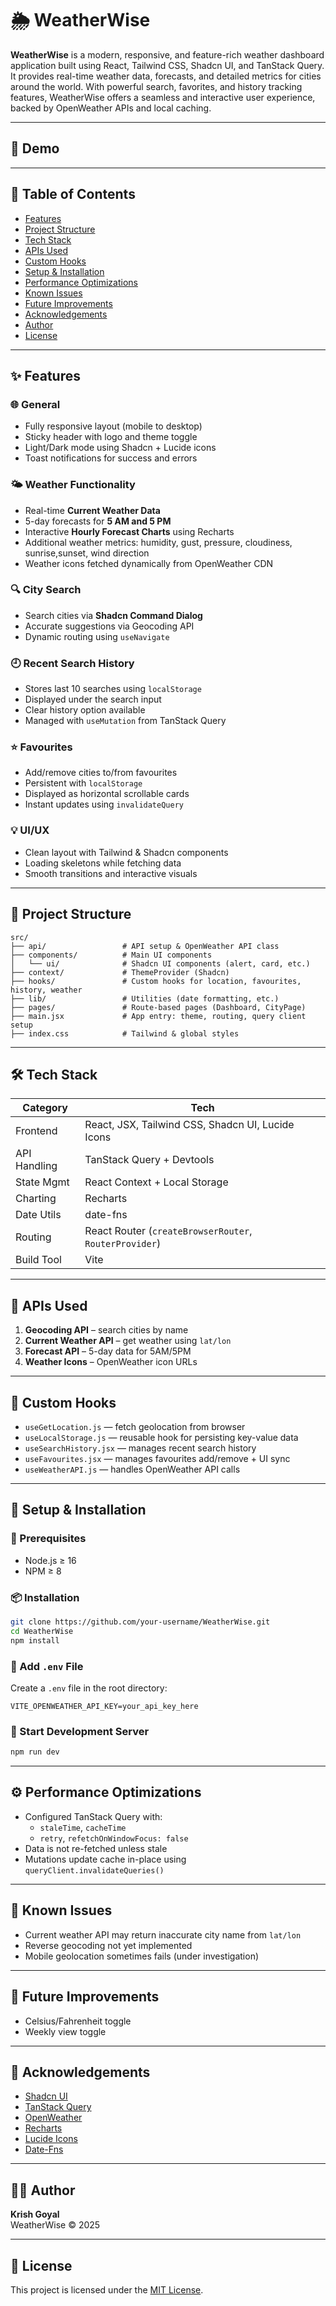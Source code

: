 # 🌦️ WeatherWise

**WeatherWise** is a modern, responsive, and feature-rich weather dashboard application built using React, Tailwind CSS, Shadcn UI, and TanStack Query. It provides real-time weather data, forecasts, and detailed metrics for cities around the world. With powerful search, favorites, and history tracking features, WeatherWise offers a seamless and interactive user experience, backed by OpenWeather APIs and local caching.

---

## 📸 Demo


---

## 🧭 Table of Contents

- [Features](#-features)
- [Project Structure](#-project-structure)
- [Tech Stack](#-tech-stack)
- [APIs Used](#-apis-used)
- [Custom Hooks](#-custom-hooks)
- [Setup & Installation](#-setup--installation)
- [Performance Optimizations](#-performance-optimizations)
- [Known Issues](#-known-issues)
- [Future Improvements](#-future-improvements)
- [Acknowledgements](#-acknowledgements)
- [Author](#-author)
- [License](#-license)

---

## ✨ Features

### 🌐 General
- Fully responsive layout (mobile to desktop)
- Sticky header with logo and theme toggle
- Light/Dark mode using Shadcn + Lucide icons
- Toast notifications for success and errors

### 🌤️ Weather Functionality
- Real-time **Current Weather Data**
- 5-day forecasts for **5 AM and 5 PM**
- Interactive **Hourly Forecast Charts** using Recharts
- Additional weather metrics: humidity, gust, pressure, cloudiness, sunrise,sunset, wind direction
- Weather icons fetched dynamically from OpenWeather CDN

### 🔍 City Search
- Search cities via **Shadcn Command Dialog**
- Accurate suggestions via Geocoding API
- Dynamic routing using `useNavigate`

### 🕘 Recent Search History
- Stores last 10 searches using `localStorage`
- Displayed under the search input
- Clear history option available
- Managed with `useMutation` from TanStack Query

### ⭐ Favourites
- Add/remove cities to/from favourites
- Persistent with `localStorage`
- Displayed as horizontal scrollable cards
- Instant updates using `invalidateQuery`

### 💡 UI/UX
- Clean layout with Tailwind & Shadcn components
- Loading skeletons while fetching data
- Smooth transitions and interactive visuals

---

## 📁 Project Structure

```
src/
├── api/                 # API setup & OpenWeather API class
├── components/          # Main UI components
│   └── ui/              # Shadcn UI components (alert, card, etc.)
├── context/             # ThemeProvider (Shadcn)
├── hooks/               # Custom hooks for location, favourites, history, weather
├── lib/                 # Utilities (date formatting, etc.)
├── pages/               # Route-based pages (Dashboard, CityPage)
├── main.jsx             # App entry: theme, routing, query client setup
├── index.css            # Tailwind & global styles
```

---

## 🛠️ Tech Stack

| Category        | Tech                                                     |
|----------------|-----------------------------------------------------------|
| Frontend       | React, JSX, Tailwind CSS, Shadcn UI, Lucide Icons         |
| API Handling   | TanStack Query + Devtools                                 |
| State Mgmt     | React Context + Local Storage                             |
| Charting       | Recharts                                                  |
| Date Utils     | date-fns                                                  |
| Routing        | React Router (`createBrowserRouter`, `RouterProvider`)    |
| Build Tool     | Vite                                                      |

---

## 🔑 APIs Used

1. **Geocoding API** – search cities by name
2. **Current Weather API** – get weather using `lat/lon`
3. **Forecast API** – 5-day data for 5AM/5PM
4. **Weather Icons** – OpenWeather icon URLs

---

## 🧠 Custom Hooks

- `useGetLocation.js` — fetch geolocation from browser
- `useLocalStorage.js` — reusable hook for persisting key-value data
- `useSearchHistory.jsx` — manages recent search history
- `useFavourites.jsx` — manages favourites add/remove + UI sync
- `useWeatherAPI.js` — handles OpenWeather API calls

---

## 🧪 Setup & Installation

### 🔧 Prerequisites

- Node.js ≥ 16
- NPM ≥ 8

### 📦 Installation

```bash
git clone https://github.com/your-username/WeatherWise.git
cd WeatherWise
npm install
```

### 🔐 Add `.env` File

Create a `.env` file in the root directory:

```env
VITE_OPENWEATHER_API_KEY=your_api_key_here
```

### 🚀 Start Development Server

```bash
npm run dev
```

---

## ⚙️ Performance Optimizations

- Configured TanStack Query with:
  - `staleTime`, `cacheTime`
  - `retry`, `refetchOnWindowFocus: false`
- Data is not re-fetched unless stale
- Mutations update cache in-place using `queryClient.invalidateQueries()`

---

## 🐞 Known Issues

- Current weather API may return inaccurate city name from `lat/lon`
- Reverse geocoding not yet implemented
- Mobile geolocation sometimes fails (under investigation)

---

## 🔮 Future Improvements

- Celsius/Fahrenheit toggle
- Weekly view toggle

---

## 🙌 Acknowledgements

- [Shadcn UI](https://ui.shadcn.com/)
- [TanStack Query](https://tanstack.com/query)
- [OpenWeather](https://openweathermap.org/)
- [Recharts](https://recharts.org/en-US)
- [Lucide Icons](https://lucide.dev/)
- [Date-Fns](https://date-fns.org/)

---

## 👨‍💻 Author

**Krish Goyal**  
WeatherWise © 2025

---

## 📄 License

This project is licensed under the [MIT License](LICENSE).